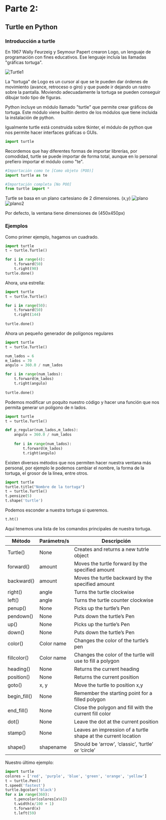 # Parte 2:
## Turtle en Python
### Introducción a turtle

En 1967 Wally Feurzeig y Seymour Papert crearon Logo, un lenguaje de programación con fines educativos. Ese lenguaje incluía las llamadas "gráficas tortuga".

![Turtle1](https://pythonturtle.org/images/screenshot.gif)

La "tortuga" de Logo es un cursor al que se le pueden dar órdenes de movimiento (avance, retroceso o giro) y que puede ir dejando un rastro sobre la pantalla. Moviendo adecuadamente la tortuga se pueden conseguir dibujar todo tipo de figuras.

Python incluye un módulo llamado "turtle" que permite crear gráficos de tortuga. Este módulo viene builtin dentro de los módulos que tiene incluida la instalación de python.

Igualmente turtle está construida sobre tkinter, el módulo de python que nos permite hacer interfaces gráficas o GUIs.
```python
import turtle
```
Recordemos que hay diferentes formas de importar librerías, por comodidad, turtle se puede importar de forma total, aunque en lo personal prefiero importar el módulo como "te".

```python
#Importación como te [Como objeto (POO)]
import turtle as te
```
```python
#Importación completa [No POO]
from turtle import *
```

Turtle se basa en un plano cartesiano de 2 dimensiones. (x,y)
![plano](https://st4.depositphotos.com/10018754/30949/v/600/depositphotos_309491620-stock-illustration-cartesian-coordinate-system-in-the.jpg)
![plano2](https://www.mclibre.org/consultar/python/img/turtle/turtle-ejes.png)

Por defecto, la ventana tiene dimensiones de (450x450px)

### Ejemplos
Como primer ejemplo, hagamos un cuadrado.

```python
import turtle
t = turtle.Turtle()

for i in range(4):
	t.forward(50)
	t.right(90)
turtle.done()
```

Ahora, una estrella:

```python
import turtle
t = turtle.Turtle()

for i in range(50):
	t.forward(50)
	t.right(144)
	
turtle.done()
```

Ahora un pequeño generador de polígonos regulares

```python
import turtle
t = turtle.Turtle()

num_lados = 6
m_lados = 70
angulo = 360.0 / num_lados

for i in range(num_lados):
	t.forward(m_lados)
	t.right(angulo)
	
turtle.done()
```

Podemos modificar un poquito nuestro código y hacer una función que nos permita generar un polígono de n lados.

```python
import turtle
t = turtle.Turtle()

def p_regular(num_lados,m_lados):
    angulo = 360.0 / num_lados
    
    for i in range(num_lados):
    	t.forward(m_lados)
    	t.right(angulo)

```

Existen diversos métodos que nos permiten hacer nuestra ventana más personal, por ejemplo le podemos cambiar el nombre, la forma de la tortuga, el grosor de la línea, entre otros.

```python
import turtle
turtle.title("Nombre de la tortuga")
t = turtle.Turtle()
t.pensize(5)
t.shape('turtle')
```

Podemos esconder a nuestra tortuga si queremos.

```python
t.ht()
```

Aquí tenemos una lista de los comandos principales de nuestra tortuga.

<table><thead><tr><th>Método</th><th>Parámetro/s</th><th>Descripción</th></tr></thead><tbody><tr><td>Turtle()</td><td>None</td><td>Creates and returns a new tutrle object</td></tr><tr><td>forward()</td><td>amount</td><td>Moves the turtle forward by the specified amount</td></tr><tr><td>backward()</td><td>amount</td><td>Moves the turtle backward by the specified amount</td></tr><tr><td>right()</td><td>angle</td><td>Turns the turtle clockwise</td></tr><tr><td>left()</td><td>angle</td><td>Turns the turtle counter clockwise</td></tr><tr><td>penup()</td><td>None</td><td>Picks up the turtle’s Pen</td></tr><tr><td>pendown()</td><td>None</td><td>Puts down the turtle’s Pen</td></tr><tr><td>up()</td><td>None</td><td>Picks up the turtle’s Pen</td></tr><tr><td>down()</td><td>None</td><td>Puts down the turtle’s Pen</td></tr><tr><td>color()</td><td>Color name</td><td>Changes the color of the turtle’s pen</td></tr><tr><td>fillcolor()</td><td>Color name</td><td>Changes the color of the turtle will use to fill a polygon</td></tr><tr><td>heading()</td><td>None</td><td>Returns the current heading</td></tr><tr><td>position()</td><td>None</td><td>Returns the current position</td></tr><tr><td>goto()</td><td>x, y</td><td>Move the turtle to position x,y</td></tr><tr><td>begin_fill()</td><td>None</td><td>Remember the starting point for a filled polygon</td></tr><tr><td>end_fill()</td><td>None</td><td>Close the polygon and fill with the current fill color</td></tr><tr><td>dot()</td><td>None</td><td>Leave the dot at the current position</td></tr><tr><td>stamp()</td><td>None</td><td>Leaves an impression of a turtle shape at the current location</td></tr><tr><td>shape()</td><td>shapename</td><td>Should be ‘arrow’, ‘classic’, ‘turtle’ or ‘circle’</td></tr></tbody></table>

Nuestro último ejemplo:

```python
import turtle
colores = ['red', 'purple', 'blue', 'green', 'orange', 'yellow']
t = turtle.Pen()
t.speed('fastest')
turtle.bgcolor('black')
for x in range(360):
	t.pencolor(colores[x%6])
	t.width(x/100 + 1)
	t.forward(x)
	t.left(59)

```
